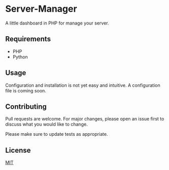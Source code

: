 # Server-Manager

A little dashboard in PHP for manage your server.

## Requirements
 - PHP
 - Python

## Usage
Configuration and installation is not yet easy and intuitive.
A configuration file is coming soon.

## Contributing
Pull requests are welcome. For major changes, please open an issue first to discuss what you would like to change.

Please make sure to update tests as appropriate.

## License
[MIT](https://choosealicense.com/licenses/mit/)
